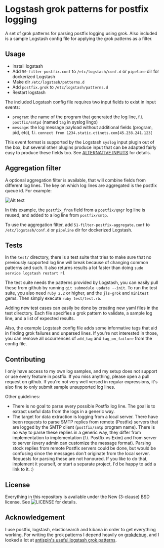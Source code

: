 Logstash grok patterns for postfix logging
==========================================

A set of grok patterns for parsing postfix logging using grok. Also included is a sample Logstash config file for applying the grok patterns as a filter.

Usage
-----

- Install logstash
- Add `50-filter-postfix.conf` to `/etc/logstash/conf.d` or `pipeline` dir for dockerized Logstash
- Make dir `/etc/logstash/patterns.d`
- Add `postfix.grok` to `/etc/logstash/patterns.d`
- Restart logstash

The included Logstash config file requires two input fields to exist in input events:

- `program`: the name of the program that generated the log line, f.i. `postfix/smtpd` (named `tag` in syslog lingo)
- `message`: the log message payload without additional fields (program, pid, etc), f.i. `connect from 1234.static.ctinets.com[45.238.241.123]`

This event format is supported by the Logstash `syslog` input plugin out of the box, but several other plugins produce input that can be adapted fairly easy to produce these fields too. See [ALTERNATIVE INPUTS](ALTERNATIVE-INPUTS.md) for details.

Aggregation filter
-----

A optional aggregation filter is available, that will combine fields from different log lines. The key on which log lines are aggregated is the postfix queue id. For example:

![Alt text](aggregation_example_pic.jpg?raw=true)

In this example, the `postfix_from` field from a `postfix/qmgr` log line is reused, and added to a log line from `postfix/smtp`.

To use the aggregation filter, add `51-filter-postfix-aggregate.conf` to `/etc/logstash/conf.d` or `pipeline` dir for dockerized Logstash.


Tests
-----

In the `test/` directory, there is a test suite that tries to make sure that no previously supported log line will break because of changing common patterns and such. It also returns results a lot faster than doing `sudo service logstash restart` :-).

The test suite needs the patterns provided by Logstash, you can easily pull these from github by running `git submodule update --init`. To run the test suite, you also need `ruby 2.2` or higher, and the `jls-grok` and `minitest` gems. Then simply execute `ruby test/test.rb`.

Adding new test cases can easily be done by creating new yaml files in the test directory. Each file specifies a grok pattern to validate, a sample log line, and a list of expected results.

Also, the example Logstash config file adds some informative tags that aid in finding grok failures and unparsed lines. If you're not interested in those, you can remove all occurrences of `add_tag` and `tag_on_failure` from the config file.

Contributing
------------

I only have access to my own log samples, and my setup does not support or use every feature in postfix. If you miss anything, please open a pull request on github. If you're not very well versed in regular expressions, it's also fine to only submit sample unsupported log lines.

Other guidelines:
- There is no goal to parse every possible Postfix log line. The goal is to extract useful data from the logs in a generic way.
- The target for data extraction is logging from a local server. There have been requests to parse SMTP replies from remote (Postfix) servers that are logged by the SMTP client (`postfix/smtp` program name). There is no way to parse these replies in a generic way, they differ from implementation to implementation (f.i. Postfix vs Exim) and from server to server (every admin can customize the message format). Parsing stock replies from remote Postfix servers could be done, but would be confusing since the messages don't originate from the local server. Requests for parsing these are not honoured. If you like to do that, implement it yourself, or start a separate project, I'd be happy to add a link to it. :)

License
-------

Everything in this repository is available under the New (3-clause) BSD license. See ![LICENSE](LICENSE) for details.

Acknowledgement
---------------
I use postfix, logstash, elasticsearch and kibana in order to get everything working.
For writing the grok patterns I depend heavily on [grokdebug](https://grokdebug.herokuapp.com/), and I looked a lot at [antispin's useful logstash grok patterns](http://antisp.in/2014/04/useful-logstash-grok-patterns/).
